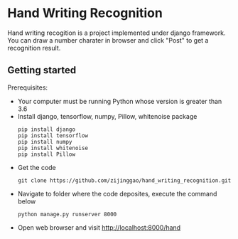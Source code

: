 # Hand Writing Recognition
Hand writing recogition is a project implemented under django framework. You can draw a number charater in browser and click "Post" to get a recognition result.

## Getting started
Prerequisites:
- Your computer must be running Python whose version is greater than 3.6
- Install django, tensorflow, numpy, Pillow, whitenoise package
    ```
    pip install django
    pip install tensorflow
    pip install numpy
	pip install whitenoise
	pip install Pillow
    ```
- Get the code
    ```
    git clone https://github.com/zijinggao/hand_writing_recognition.git
    ```
- Navigate to folder where the code deposites, execute the command below
    ```
    python manage.py runserver 8000
    ```
- Open web browser and visit [http://localhost:8000/hand](http://127.0.0.1:8000/hand)

